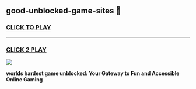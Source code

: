 
## good-unblocked-game-sites 👋
<h3>
<a href="https://premium.freeplayer.one?title=good-unblocked-game-sites&ref=14F">CLICK TO PLAY</a></h3>
<hr>

<h3>
<a href="https://premium.freeplayer.one?title=good-unblocked-game-sites&ref=14F">CLICK 2 PLAY</a>
  
</h3>

<a href="https://premium.freeplayer.one?title=good-unblocked-game-sites&ref=12F/"><img src="https://clearcache.store/games.png"></a>


**worlds hardest game unblocked: Your Gateway to Fun and Accessible Online Gaming**

